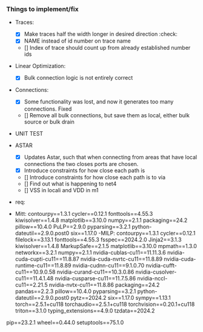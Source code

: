 ### Things to implement/fix
- Traces:
  - [x] Make traces half the width longer in desired direction :check: 
  - [x] NAME instead of id number on trace name
  - [] Index of trace should count up from already established number ids
- Linear Optimization:
  - [x] Bulk connection logic is not entirely correct
- Connections:
  - [x] Some functionality was lost, and now it generates too many connections. Fixed
  - [] Remove all bulk connections, but save them as local, either bulk source or bulk drain
- UNIT TEST
- ASTAR
  - [x] Updates Astar, such that when connecting from areas that have local connections the two closes ports are chosen.
  - [x] Introduce constraints for how close each path is
  - [] Introduce constraints for how close each path is to via
  - [] Find out what is happening to net4
  - [] VSS in locali and VDD in m1



- req:
- Mitt:
contourpy==1.3.1
cycler==0.12.1
fonttools==4.55.3
kiwisolver==1.4.8
matplotlib==3.10.0
numpy==2.1.1
packaging==24.2
pillow==10.4.0
PuLP==2.9.0
pyparsing==3.2.1
python-dateutil==2.9.0.post0
six==1.17.0
-MILP:
contourpy==1.3.1
cycler==0.12.1
filelock==3.13.1
fonttools==4.55.3
fsspec==2024.2.0
Jinja2==3.1.3
kiwisolver==1.4.8
MarkupSafe==2.1.5
matplotlib==3.10.0
mpmath==1.3.0
networkx==3.2.1
numpy==2.1.1
nvidia-cublas-cu11==11.11.3.6
nvidia-cuda-cupti-cu11==11.8.87
nvidia-cuda-nvrtc-cu11==11.8.89
nvidia-cuda-runtime-cu11==11.8.89
nvidia-cudnn-cu11==9.1.0.70
nvidia-cufft-cu11==10.9.0.58
nvidia-curand-cu11==10.3.0.86
nvidia-cusolver-cu11==11.4.1.48
nvidia-cusparse-cu11==11.7.5.86
nvidia-nccl-cu11==2.21.5
nvidia-nvtx-cu11==11.8.86
packaging==24.2
pandas==2.2.3
pillow==10.4.0
pyparsing==3.2.1
python-dateutil==2.9.0.post0
pytz==2024.2
six==1.17.0
sympy==1.13.1
torch==2.5.1+cu118
torchaudio==2.5.1+cu118
torchvision==0.20.1+cu118
triton==3.1.0
typing_extensions==4.9.0
tzdata==2024.2

pip==23.2.1
wheel==0.44.0
setuptools==75.1.0
